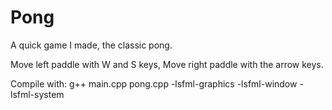 # Pong
A quick game I made, the classic pong.

Move left paddle with W and S keys,
Move right paddle with the arrow keys.

Compile with: 
g++ main.cpp pong.cpp -lsfml-graphics -lsfml-window -lsfml-system

